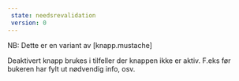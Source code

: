 ```yaml
---
 state: needsrevalidation
 version: 0
---
```

NB: Dette er en variant av [knapp.mustache]

Deaktivert knapp brukes i tilfeller der knappen ikke er aktiv. F.eks før bukeren har fylt ut nødvendig info, osv.
